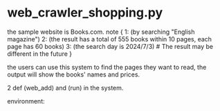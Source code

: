 # web_crawler_shopping.py

the sample website is Books.com. 
note {
    1: (by searching "English magazine")
    2: (the result has a total of 555 books within 10 pages, each page has 60 books)
    3: (the search day is 2024/7/3) # The result may be different in the future
}

the users can use this system to find the pages they want to read, the output will show the books' names and prices.

2 def (web_add) and (run) in the system.

environment: 

